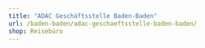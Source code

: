 ```yaml
---
title: "ADAC Geschäftsstelle Baden-Baden"
url: /baden-baden/adac-geschaeftsstelle-baden-baden/
shop: Reisebüro
---
```

